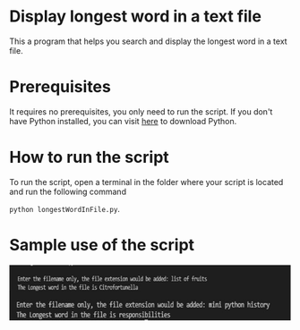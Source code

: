 # Display longest word in a text file

This a program that helps you search and display the longest word in a text file.

# Prerequisites

It requires no prerequisites, you only need to run the script. If you don't have Python installed, you can visit [here](https://www.python.org/downloads/) to download Python.

# How to run the script

To run the script, open a terminal in the folder where your script is located and run the following command 

`python longestWordInFile.py`.

# Sample use of the script

![alt text](https://github.com/Mannuel25/Mini-Python-Projects/blob/master/longest_word_in_file/script_screenshot.png)